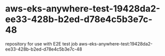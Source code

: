 # aws-eks-anywhere-test-19428da2-ee33-428b-b2ed-d78e4c5b3e7c-48
repository for use with E2E test job aws-eks-anywhere-test:19428da2-ee33-428b-b2ed-d78e4c5b3e7c-48
